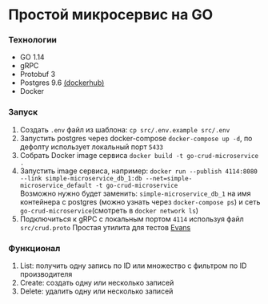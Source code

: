 # Простой микросервис на GO
### Технологии
- GO 1.14
- gRPC
- Protobuf 3
- Postgres 9.6 [(dockerhub)](https://hub.docker.com/_/postgres)
- Docker

### Запуск
1) Создать `.env` файл из шаблона: `cp src/.env.example src/.env`
2) Запустить postgres через docker-compose `docker-compose up -d`, по дефолту использует локальный порт `5433`
3) Собрать Docker image сервиса `docker build -t go-crud-microservice .`
4) Запустить image сервиса, например: `docker run --publish 4114:8080 --link simple-microservice_db_1:db --net=simple-microservice_default -t go-crud-microservice`  
Возможно нужно будет заменить: `simple-microservice_db_1` на имя контейнера с postgres (можно узнать через `docker-compose ps`) и сеть `go-crud-microservice`(смотреть в `docker network ls`)
5) Подключиться к gRPC с локальным портом `4114` используя файл `src/crud.proto`
Простая утилита для тестов [Evans](https://github.com/ktr0731/evans)

### Функционал
1) List: получить одну запись по ID или множество с фильтром по ID производителя
2) Create: создать одну или несколько записей
3) Delete: удалить одну или несколько записей
